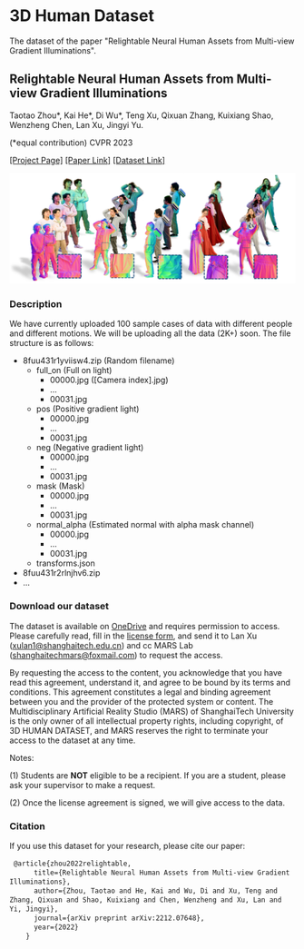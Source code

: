 # 3D Human Dataset
The dataset of the paper "Relightable Neural Human Assets from Multi-view Gradient Illuminations".

## Relightable Neural Human Assets from Multi-view Gradient Illuminations

Taotao Zhou\*, Kai He\*, Di Wu\*, Teng Xu, Qixuan Zhang, Kuixiang Shao, Wenzheng Chen, Lan Xu, Jingyi Yu. 

(*equal contribution) CVPR 2023

[[Project Page]](https://miaoing.github.io/RNHA/) [[Paper Link]](https://arxiv.org/pdf/2212.07648.pdf) [[Dataset Link]](https://shanghaitecheducn-my.sharepoint.com/:f:/g/personal/hekai_shanghaitech_edu_cn/EkwUhF_qoW1CpipgeXwLZxcBMa8clsdGhdR4ub-1f5cfIw?e=5ej5FE)

![dataset_description](./imgs/dataset_description.png)

### Description

We have currently uploaded 100 sample cases of data with different people and different motions. We will be uploading all the data (2K+) soon. The file structure is as follows:

- 8fuu431r1yviisw4.zip (Random filename)
  - full_on (Full on light)
    - 00000.jpg ([Camera index].jpg)
    - ...
    - 00031.jpg 
  - pos (Positive gradient light)
    - 00000.jpg
    - ...
    - 00031.jpg
  - neg (Negative gradient light)
    - 00000.jpg
    - ...
    - 00031.jpg
  - mask (Mask)
    - 00000.jpg
    - ...
    - 00031.jpg
  - normal_alpha (Estimated normal with alpha mask channel)
    - 00000.jpg
    - ...
    - 00031.jpg
  - transforms.json
- 8fuu431r2rlnjhv6.zip
- ...



### Download our dataset

The dataset is available on [OneDrive](https://shanghaitecheducn-my.sharepoint.com/:f:/g/personal/hekai_shanghaitech_edu_cn/EkwUhF_qoW1CpipgeXwLZxcBMa8clsdGhdR4ub-1f5cfIw?e=5ej5FE) and requires permission to access. Please carefully read, fill in the [license form](./license.pdf), and send it to Lan Xu (xulan1@shanghaitech.edu.cn) and cc MARS Lab (shanghaitechmars@foxmail.com) to request the access.

By requesting the access to the content, you acknowledge that you have read this agreement, understand it, and agree to be bound by its terms and conditions. This agreement constitutes a legal and binding agreement between you and the provider of the protected system or content. The Multidisciplinary Artificial Reality Studio (MARS) of ShanghaiTech University is the only owner of all intellectual property rights, including copyright, of 3D HUMAN DATASET, and MARS reserves the right to terminate your access to the dataset at any time.

Notes:

(1) Students are **NOT** eligible to be a recipient.  If you are a student, please ask your supervisor to make a request.

(2) Once the license agreement is signed, we will give access to the data.

### Citation

If you use this dataset for your research, please cite our paper:

```
 @article{zhou2022relightable,
      title={Relightable Neural Human Assets from Multi-view Gradient Illuminations},
      author={Zhou, Taotao and He, Kai and Wu, Di and Xu, Teng and Zhang, Qixuan and Shao, Kuixiang and Chen, Wenzheng and Xu, Lan and Yi, Jingyi},
      journal={arXiv preprint arXiv:2212.07648},
      year={2022}
    }
```



